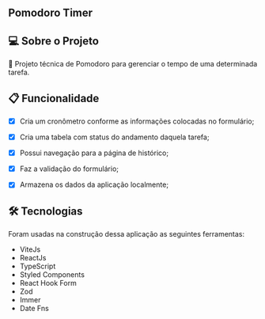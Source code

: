 ## Pomodoro Timer

## 💻 Sobre o Projeto

🚀 Projeto técnica de Pomodoro para gerenciar o tempo de uma determinada tarefa.

## 📋 Funcionalidade

- [x] Cria um cronômetro conforme as informações colocadas no formulário;
- [x] Cria uma tabela com status do andamento daquela tarefa;
- [x] Possui navegação para a página de histórico;
- [x] Faz a validação do formulário;
- [x] Armazena os dados da aplicação localmente;


## 🛠 Tecnologias

Foram usadas na construção dessa aplicação as seguintes ferramentas: 

- ViteJs
- ReactJs
- TypeScript
- Styled Components
- React Hook Form
- Zod
- Immer
- Date Fns
